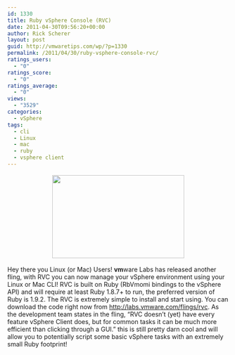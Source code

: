 ```yaml
---
id: 1330
title: Ruby vSphere Console (RVC)
date: 2011-04-30T09:56:20+00:00
author: Rick Scherer
layout: post
guid: http://vmwaretips.com/wp/?p=1330
permalink: /2011/04/30/ruby-vsphere-console-rvc/
ratings_users:
  - "0"
ratings_score:
  - "0"
ratings_average:
  - "0"
views:
  - "3529"
categories:
  - vSphere
tags:
  - cli
  - Linux
  - mac
  - ruby
  - vsphere client
---
```

<p style="text-align: center;">
  <a rel="attachment wp-att-1331" href="http://vmwaretips.com/wp/wp-content/uploads/2011/04/rvc.png"><img class="size-medium wp-image-1331 aligncenter" style="margin-top: 3px; margin-bottom: 3px;" title="rvc" src="http://vmwaretips.com/wp/wp-content/uploads/2011/04/rvc-300x189.png" alt="" width="300" height="189" srcset="http://vmwaretips.com/wp/wp-content/uploads/2011/04/rvc-300x189.png 300w, http://vmwaretips.com/wp/wp-content/uploads/2011/04/rvc.png 761w" sizes="(max-width: 300px) 100vw, 300px" /></a>
</p>

<p style="text-align: left;">
  Hey there you Linux (or Mac) Users! <strong>vm</strong>ware Labs has released another fling, with RVC you can now manage your vSphere environment using your Linux or Mac CLI! RVC is built on Ruby (RbVmomi bindings to the vSphere API) and will require at least Ruby 1.8.7+ to run, the preferred version of Ruby is 1.9.2. The RVC is extremely simple to install and start using. You can download the code right now from <a href="http://labs.vmware.com/flings/rvc" target="_blank">http://labs.vmware.com/flings/rvc</a>. As the development team states in the fling, &#8220;RVC doesn&#8217;t (yet) have every feature vSphere Client does, but for common tasks it can be much more efficient than clicking through a GUI.&#8221; this is still pretty darn cool and will allow you to potentially script some basic vSphere tasks with an extremely small Ruby footprint!
</p>